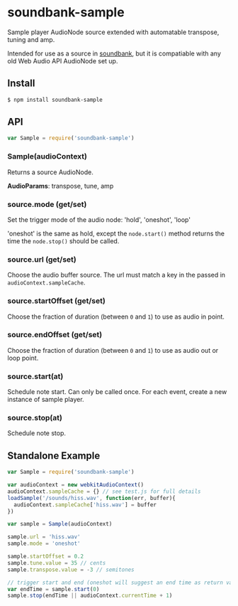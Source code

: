 soundbank-sample
===

Sample player AudioNode source extended with automatable transpose, tuning and amp.

Intended for use as a source in [soundbank](https://github.com/mmckegg/soundbank), but it is compatiable with any old Web Audio API AudioNode set up.

## Install

```bash
$ npm install soundbank-sample
```

## API

```js
var Sample = require('soundbank-sample')
```

### Sample(audioContext)

Returns a source AudioNode.

**AudioParams**: transpose, tune, amp

### source.mode (get/set)

Set the trigger mode of the audio node: 'hold', 'oneshot', 'loop'

'oneshot' is the same as hold, except the `node.start()` method returns the time the `node.stop()` should be called.

### source.url (get/set)

Choose the audio buffer source. The url must match a key in the passed in `audioContext.sampleCache`.

### source.startOffset (get/set)

Choose the fraction of duration (between `0` and `1`) to use as audio in point. 

### source.endOffset (get/set)

Choose the fraction of duration (between `0` and `1`) to use as audio out or loop point. 

### source.start(at)

Schedule note start. Can only be called once. For each event, create a new instance of sample player.

### source.stop(at)

Schedule note stop.

## Standalone Example

```js
var Sample = require('soundbank-sample')

var audioContext = new webkitAudioContext()
audioContext.sampleCache = {} // see test.js for full details
loadSample('/sounds/hiss.wav', function(err, buffer){
  audioContext.sampleCache['hiss.wav'] = buffer
})

var sample = Sample(audioContext)

sample.url = 'hiss.wav'
sample.mode = 'oneshot'

sample.startOffset = 0.2
sample.tune.value = 35 // cents
sample.transpose.value = -3 // semitones

// trigger start and end (oneshot will suggest an end time as return value)
var endTime = sample.start(0)
sample.stop(endTime || audioContext.currentTime + 1)
```
